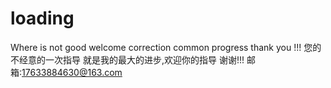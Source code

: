 # loading
Where is not good welcome correction common progress thank you !!!
您的不经意的一次指导 就是我的最大的进步,欢迎你的指导 谢谢!!!
邮箱:17633884630@163.com
